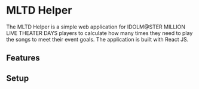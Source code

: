 # MLTD Helper

The MLTD Helper is a simple web application for IDOLM@STER MILLION LIVE THEATER DAYS players to calculate how many times they need to play the songs to meet their event goals.
The application is built with React JS.

## Features

## Setup